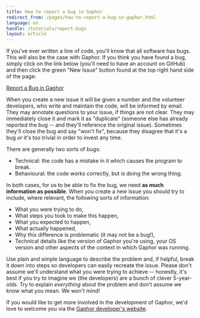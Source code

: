 ```yaml
---
title: How to report a bug in Gaphor
redirect_from: /pages/how-to-report-a-bug-in-gaphor.html
language: en
handle: /tutorials/report-bugs
layout: article
---
```


If you've ever written a line of code, you'll know that all software has bugs.
This will also be the case with Gaphor. If you think you have found a bug, simply
click on the link below (you'll need to have an account on GitHub) and then
click the green "New Issue" button found at the top right hand side of the
page:

[Report a Bug in Gaphor](https://github.com/gaphor/gaphor/issues)

When you create a new issue it will be given a number and the volunteer
developers, who write and maintain the code, will be informed by email. They
may annotate questions to your issue, if things are not clear. They may
immediately close it and mark it as "duplicate" (someone else has already
reported the bug -- and they'll reference the original issue). Sometimes
they'll close the bug and say "won't fix", because they disagree that it's a
bug *or* it's too trivial in order to invest any time.

There are generally two sorts of bugs:

* Technical: the code has a mistake in it which causes the program to break.
* Behavioural: the code works correctly, but is doing the wrong thing.

In both cases, for us to be able to fix the bug, we need **as much information
as possible**. When you create a new issue you should try to include, where
relevant, the following sorts of information:

* What you were trying to do,
* What steps you took to make this happen,
* What you expected to happen,
* What actually happened,
* Why this difference is problematic (it may not be a bug!),
* Technical details like the version of Gaphor you're using, your OS version and
  other aspects of the context in which Gaphor was running.

Use plain and simple language to describe the problem and, if helpful, break
it down into steps so developers can easily recreate the issue. Please don't
assume we'll understand what you were trying to achieve -- honestly, it's best
if you try to imagine we (the developers) are a bunch of clever 5-year-olds.
Try to explain *everything* about the problem and don't assume we know what you
mean. We won't mind!

If you would like to get more involved in the development of Gaphor, we'd love to
welcome you via the [Gaphor developer's website](http://gaphor.readthedocs.io/).
